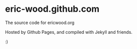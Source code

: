 eric-wood.github.com
====================

The source code for ericwood.org

Hosted by Github Pages, and compiled with Jekyll and friends.

:)
